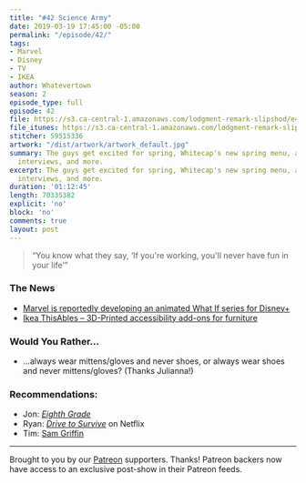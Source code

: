 ```yaml
---
title: "#42 Science Army"
date: 2019-03-19 17:45:00 -05:00
permalink: "/episode/42/"
tags:
- Marvel
- Disney
- TV
- IKEA
author: Whatevertown
season: 2
episode_type: full
episode: 42
file: https://s3.ca-central-1.amazonaws.com/lodgment-remark-slipshod/e42.mp3
file_itunes: https://s3.ca-central-1.amazonaws.com/lodgment-remark-slipshod/e42.m4a
stitcher: 59515336
artwork: "/dist/artwork/artwork_default.jpg"
summary: The guys get excited for spring, Whitecap's new spring menu, and talk first
  interviews, and more.
excerpt: The guys get excited for spring, Whitecap's new spring menu, and talk first
  interviews, and more.
duration: '01:12:45'
length: 70335382
explicit: 'no'
block: 'no'
comments: true
layout: post
---
```


> “You know what they say, ‘If you're working, you'll never have fun in your life’”

### The News
- [Marvel is reportedly developing an animated What If series for Disney+](https://apple.news/ABuZIKBR-RLiwRrKuFrsbLg)
- [Ikea ThisAbles – 3D-Printed accessibility add-ons for furniture](https://apple.news/A42-BzX8fR4ygWTSrLpQvjQ)

### Would You Rather…
- …always wear mittens/gloves and never shoes, or always wear shoes and never mittens/gloves? (Thanks Julianna!)

### Recommendations:
- Jon: [*Eighth Grade*](https://letterboxd.com/film/eighth-grade/)
- Ryan: [*Drive to Survive*](https://www.youtube.com/watch?v=wtJPe1ksS6E) on Netflix
- Tim: [Sam Griffin](https://www.youtube.com/channel/UCSI48pjxCl0sWwJwbqo9csQ)

---

Brought to you by our [Patreon](https://www.patreon.com/whatevertown) supporters. Thanks! Patreon backers now have access to an exclusive post-show in their Patreon feeds.
